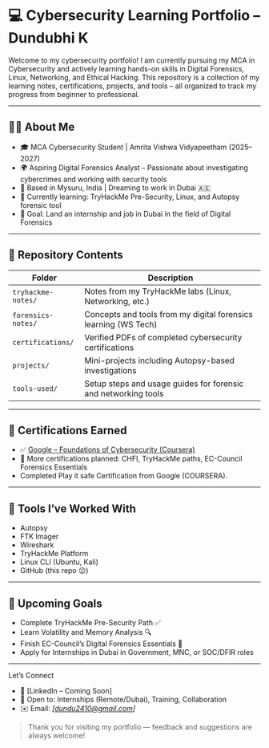# 💻 Cybersecurity Learning Portfolio – Dundubhi K

Welcome to my cybersecurity portfolio! I am currently pursuing my MCA in Cybersecurity and actively learning hands-on skills in Digital Forensics, Linux, Networking, and Ethical Hacking. This repository is a collection of my learning notes, certifications, projects, and tools – all organized to track my progress from beginner to professional.

---

## 👩‍💻 About Me

- 🎓 MCA Cybersecurity Student | Amrita Vishwa Vidyapeetham (2025–2027)
- 🌍 Aspiring Digital Forensics Analyst – Passionate about investigating cybercrimes and working with security tools
- 📍 Based in Mysuru, India | Dreaming to work in Dubai 🇦🇪
- 🧠 Currently learning: TryHackMe Pre-Security, Linux, and Autopsy forensic tool
- 🎯 Goal: Land an internship and job in Dubai in the field of Digital Forensics

---

## 📂 Repository Contents

| Folder | Description |
|--------|-------------|
| `tryhackme-notes/` | Notes from my TryHackMe labs (Linux, Networking, etc.) |
| `forensics-notes/` | Concepts and tools from my digital forensics learning (WS Tech) |
| `certifications/` | Verified PDFs of completed cybersecurity certifications |
| `projects/` | Mini-projects including Autopsy-based investigations |
| `tools-used/` | Setup steps and usage guides for forensic and networking tools |

---

## 📜 Certifications Earned

- ✅ [Google – Foundations of Cybersecurity (Coursera)](./certifications/Google_Foundations_of_Cybersecurity.pdf)
- 📅 More certifications planned: CHFI, TryHackMe paths, EC-Council Forensics Essentials
- Completed Play it safe Certification from Google (COURSERA).

---

## 🔧 Tools I’ve Worked With

- Autopsy
- FTK Imager
- Wireshark
- TryHackMe Platform
- Linux CLI (Ubuntu, Kali)
- GitHub (this repo 😉)

---

## 📌 Upcoming Goals

- Complete TryHackMe Pre-Security Path ✅
- Learn Volatility and Memory Analysis 🔍
- Finish EC-Council’s Digital Forensics Essentials 📘
- Apply for Internships in Dubai in Government, MNC, or SOC/DFIR roles

---

Let’s Connect

- 🔗 [LinkedIn – Coming Soon]  
- 💼 Open to: Internships (Remote/Dubai), Training, Collaboration  
- ✉️ Email: *[dundu2410@gmail.com]*  

> Thank you for visiting my portfolio — feedback and suggestions are always welcome!

